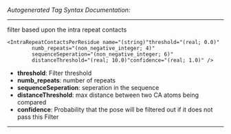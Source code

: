 _Autogenerated Tag Syntax Documentation:_

---
filter based upon the intra repeat contacts

```
<IntraRepeatContactsPerResidue name="(string)"threshold="(real; 0.0)"
        numb_repeats="(non_negative_integer; 4)"
        sequenceSeperation="(non_negative_integer; 6)"
        distanceThreshold="(real; 10.0)"confidence="(real; 1.0)" />
```

-   **threshold**: Filter threshold
-   **numb_repeats**: number of repeats
-   **sequenceSeperation**: seperation in the sequence
-   **distanceThreshold**: max distance between two CA atoms being compared
-   **confidence**: Probability that the pose will be filtered out if it does not pass this Filter

---
